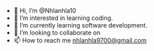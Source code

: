 - 👋 Hi, I’m @Nhlanhla10
- 👀 I’m interested in learning coding. 
- 🌱 I’m currently learning software development. 
- 💞️ I’m looking to collaborate on 
- 📫 How to reach me nhlanhla9700@gmail.com 

<!---
Nhlanhla10/Nhlanhla10 is a ✨ special ✨ repository because its `README.md` (this file) appears on your GitHub profile.
You can click the Preview link to take a look at your changes.
--->
